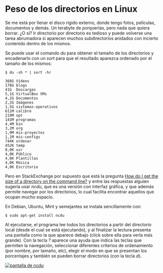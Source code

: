 # Peso de los directorios en Linux


Se me está por llenar el disco rígido externo, donde tengo fotos, películas,
documentos y demás. Un terabyte de porquerías, pero nada que quiera borrar. ¿O
sí? Ir directorio por directorio es tedioso y puede volverse una tarea
abrumadora si aparecen muchos subdirectorios anidados con incierto contenido
dentro de los mismos.

Se puede usar el comando *du* para obtener el tamaño de los directorios
y encadenarlo con un *sort* para que el resultado aparezca ordenado por
el tamaño de los mismos:

``` terminal
$ du -sh * | sort -hr

368G Vídeos
178G blogs
41G  Descargas
5,1G VirtualBox VMs
4,2G Documentos
2,2G Imágenes
1,5G sistemas-operativos
611M calibre
219M opt
143M programas
4,4M bin
3,2M org
1,9M mis-proyectos
1,1M mis-configs
744K ordenar
452K temp
8,0K usr
4,0K Público
4,0K Plantillas
4,0K Música
4,0K Escritorio
```

Pero en StackExchange por supuesto que está la pregunta [How do I get
the size of a directory on the command
line?](https://unix.stackexchange.com/questions/185764/how-do-i-get-the-size-of-a-directory-on-the-command-line)
y entre las respuestas alguien sugería usar *ncdu*, que es una versión
con interfaz gráfica, y que además permite navegar por los directorios,
lo cual facilita encontrar aquellos que ocupan mucho espacio.

En Debian, Ubuntu, Mint y semejantes se instala sencillamente con:

``` terminal
$ sudo apt-get install ncdu
```

Al ejecutarse, el programa lee todos los directorios a partir del
directorio local (desde el cual se está ejecutando), y al finalizar la
lectura presenta una pantalla como la que aparece debajo (click sobre
ella para verla más grande). Con la tecla *?* aparece una ayuda que
indica las teclas que permiten la navegación, seleccionar diferentes
criterios de ordenamiento (por nombre, por tamaño, etc), elegir el modo
en que se presentan los porcentajes y también se pueden borrar
directorios (con la tecla *d*).

[![pantalla de ncdu](https://c1.staticflickr.com/5/4352/36200585553_aaf8edc5de_b.jpg)](https://c1.staticflickr.com/5/4352/36200585553_532f72d9d6_o.png)

